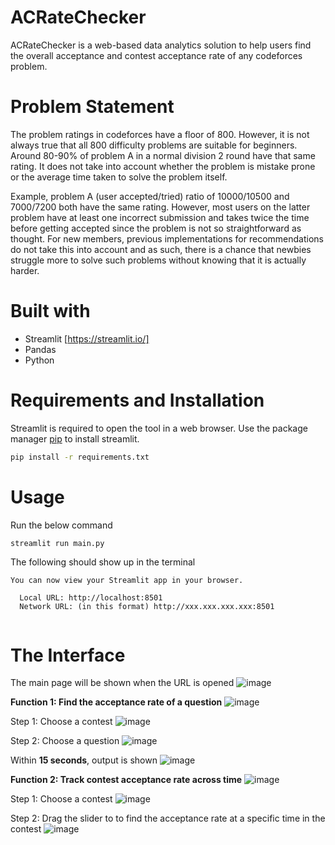 # ACRateChecker

ACRateChecker is a web-based data analytics solution to help users find the overall acceptance and contest acceptance rate of any codeforces problem.

# Problem Statement

The problem ratings in codeforces have a floor of 800. However, it is not always true that all 800 difficulty problems are suitable for beginners. Around 80-90% of problem A in a normal division 2 round have that same rating. It does not take into account whether the problem is mistake prone or the average time taken to solve the problem itself.

Example, problem A (user accepted/tried) ratio of 10000/10500 and 7000/7200 both have the same rating. However, most users on the latter problem have at least one incorrect submission and takes twice the time before getting accepted since the problem is not so straightforward as thought. For new members, previous implementations for recommendations do not take this into account and as such, there is a chance that newbies struggle more to solve such problems without knowing that it is actually harder. 

# Built with

- Streamlit [https://streamlit.io/]
- Pandas
- Python 

# Requirements and Installation

Streamlit is required to open the tool in a web browser.
Use the package manager [pip](https://pip.pypa.io/en/stable/) to install streamlit.

```bash
pip install -r requirements.txt
```

# Usage

Run the below command
```bash
streamlit run main.py
```

The following should show up in the terminal
```
You can now view your Streamlit app in your browser.

  Local URL: http://localhost:8501
  Network URL: (in this format) http://xxx.xxx.xxx.xxx:8501 
  
```

# The Interface

The main page will be shown when the URL is opened
![image](https://user-images.githubusercontent.com/100673850/209146368-48942d7d-e5c0-4a4e-9a73-34bd1651d0b3.png)

**Function 1: Find the acceptance rate of a question**
![image](https://user-images.githubusercontent.com/100673850/209146554-fcec621b-ee81-4735-9aff-8a4a0c6d7dab.png)

Step 1: Choose a contest
![image](https://user-images.githubusercontent.com/100673850/209146765-d8079c18-8895-412a-80bd-edd801c85988.png)

Step 2: Choose a question
![image](https://user-images.githubusercontent.com/100673850/209146904-35135df0-15d0-4232-90e0-32da3f60e3dd.png)

Within **15 seconds**, output is shown
![image](https://user-images.githubusercontent.com/100673850/209147047-794c4514-6ab1-439c-89e2-23ff13bbafc4.png)

**Function 2: Track contest acceptance rate across time**
![image](https://user-images.githubusercontent.com/100673850/209147188-9b167e22-c590-4c86-8912-55de0741161c.png)

Step 1: Choose a contest
![image](https://user-images.githubusercontent.com/100673850/209147346-8c32d7ab-4265-4091-b4b2-a296dbb99885.png)

Step 2: Drag the slider to to find the acceptance rate at a specific time in the contest
![image](https://user-images.githubusercontent.com/100673850/209147480-bc0bf1a6-9d5d-4186-9fa2-b1d4c4af6c61.png)



